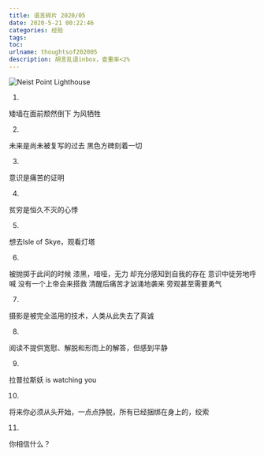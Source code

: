 ```yaml
---
title: 语言碎片 2020/05 
date: 2020-5-21 00:22:46
categories: 经验
tags:
toc: 
urlname: thoughtsof202005
description: 胡言乱语inbox，查重率<2%
---
```


<img src="https://i.loli.net/2020/07/18/wOzJXeVRL2tH8bs.png" alt="Neist Point Lighthouse"  />

1.
矮墙在面前颓然倒下
为风牺牲

2.
未来是尚未被复写的过去
黑色方碑刻着一切

3.
意识是痛苦的证明

4.
贫穷是恒久不灭的心悸

5.
想去Isle of Skye，观看灯塔

6.
被抛掷于此间的时候
漆黑，喑哑，无力
却充分感知到自我的存在
意识中徒劳地呼喊
没有一个上帝会来搭救
清醒后痛苦才汹涌地袭来
旁观甚至需要勇气

7.
摄影是被完全滥用的技术，人类从此失去了真诚

8.
阅读不提供宽慰、解脱和形而上的解答，但感到平静

9.
拉普拉斯妖 is watching you

10.
将来你必须从头开始，一点点挣脱，所有已经捆绑在身上的，绞索

11.
你相信什么？